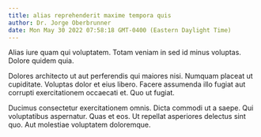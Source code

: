```yaml
---
title: alias reprehenderit maxime tempora quis
author: Dr. Jorge Oberbrunner
date: Mon May 30 2022 07:58:18 GMT-0400 (Eastern Daylight Time)
---
```

Alias iure quam qui voluptatem. Totam veniam in sed id minus voluptas. Dolore quidem quia.

 Dolores architecto ut aut perferendis qui maiores nisi. Numquam placeat ut cupiditate. Voluptas dolor et eius libero. Facere assumenda illo fugiat aut corrupti exercitationem occaecati et. Quo ut fugiat.

 Ducimus consectetur exercitationem omnis. Dicta commodi ut a saepe. Qui voluptatibus aspernatur. Quas et eos. Ut repellat asperiores delectus sint quo. Aut molestiae voluptatem doloremque.